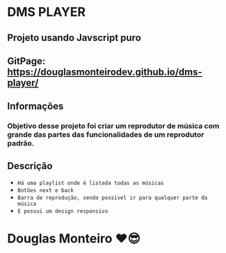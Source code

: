 # DMS PLAYER

## Projeto usando Javscript puro

## GitPage: https://douglasmonteirodev.github.io/dms-player/

## Informações

### Objetivo desse projeto foi criar um reprodutor de música com grande das partes das funcionalidades de um reprodutor padrão.

## Descrição

- `Há uma playlist onde é listada todas as músicas`
- `Botões next e back`
- `Barra de reprodução, sendo possivel ir para qualquer parte da música`
- `E possui um design responsivo`


# Douglas Monteiro ❤😎

